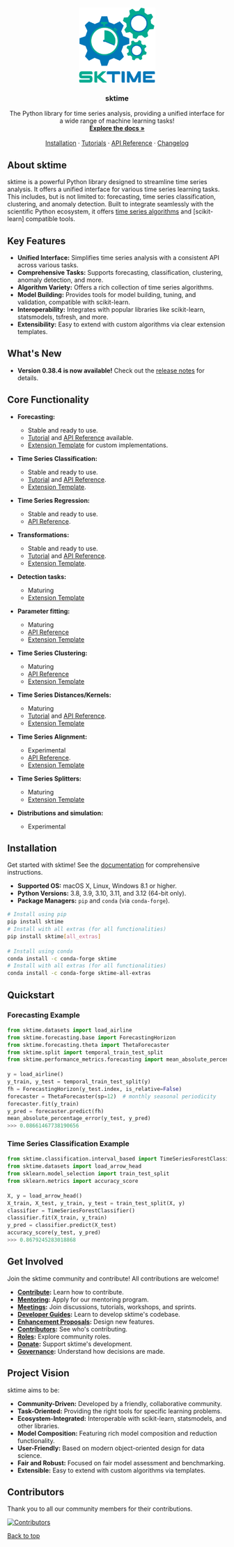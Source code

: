 <!-- PROJECT LOGO -->
<br />
<div align="center">
  <a href="https://github.com/sktime/sktime">
    <img src="https://github.com/sktime/sktime/blob/main/docs/source/images/sktime-logo.svg" alt="Logo" width="175" align="center">
  </a>
  <h3 align="center">sktime</h3>
  <p align="center">
    The Python library for time series analysis, providing a unified interface for a wide range of machine learning tasks!
    <br />
    <a href="https://github.com/sktime/sktime"><strong>Explore the docs »</strong></a>
    <br />
    <br />
    <a href="https://www.sktime.net/en/latest/installation.html">Installation</a>
    ·
    <a href="https://www.sktime.net/en/latest/examples.html">Tutorials</a>
    ·
    <a href="https://www.sktime.net/en/latest/api_reference.html">API Reference</a>
    ·
    <a href="https://www.sktime.net/en/latest/changelog.html">Changelog</a>
  </p>
</div>

## About sktime

sktime is a powerful Python library designed to streamline time series analysis. It offers a unified interface for various time series learning tasks.  This includes, but is not limited to: forecasting, time series classification, clustering, and anomaly detection. Built to integrate seamlessly with the scientific Python ecosystem, it offers  [time series algorithms](https://www.sktime.net/en/stable/estimator_overview.html) and  [scikit-learn] compatible tools.

## Key Features

*   **Unified Interface:** Simplifies time series analysis with a consistent API across various tasks.
*   **Comprehensive Tasks:** Supports forecasting, classification, clustering, anomaly detection, and more.
*   **Algorithm Variety:** Offers a rich collection of time series algorithms.
*   **Model Building:** Provides tools for model building, tuning, and validation, compatible with scikit-learn.
*   **Interoperability:** Integrates with popular libraries like scikit-learn, statsmodels, tsfresh, and more.
*   **Extensibility:** Easy to extend with custom algorithms via clear extension templates.

## What's New

*   **Version 0.38.4 is now available!**  Check out the [release notes](https://www.sktime.net/en/latest/changelog.html) for details.

## Core Functionality

*   **Forecasting:**
    *   Stable and ready to use.
    *   [Tutorial](https://www.sktime.net/en/latest/examples/01_forecasting.html) and [API Reference](https://www.sktime.net/en/latest/api_reference/forecasting.html) available.
    *   [Extension Template](https://github.com/sktime/sktime/blob/main/extension_templates/forecasting.py) for custom implementations.

*   **Time Series Classification:**
    *   Stable and ready to use.
    *   [Tutorial](https://github.com/sktime/sktime/blob/main/examples/02_classification.ipynb) and [API Reference](https://www.sktime.net/en/latest/api_reference/classification.html).
    *   [Extension Template](https://github.com/sktime/sktime/blob/main/extension_templates/classification.py).

*   **Time Series Regression:**
    *   Stable and ready to use.
    *   [API Reference](https://www.sktime.net/en/latest/api_reference/regression.html).

*   **Transformations:**
    *   Stable and ready to use.
    *   [Tutorial](https://github.com/sktime/sktime/blob/main/examples/03_transformers.ipynb) and [API Reference](https://www.sktime.net/en/latest/api_reference/transformations.html).
    *   [Extension Template](https://github.com/sktime/sktime/blob/main/extension_templates/transformer.py).

*   **Detection tasks:**
    *   Maturing
    *   [Extension Template](https://github.com/sktime/sktime/blob/main/extension_templates/detection.py)

*   **Parameter fitting:**
    *   Maturing
    *   [API Reference](https://www.sktime.net/en/latest/api_reference/param_est.html)
    *   [Extension Template](https://github.com/sktime/sktime/blob/main/extension_templates/transformer.py)

*   **Time Series Clustering:**
    *   Maturing
    *   [API Reference](https://www.sktime.net/en/latest/api_reference/clustering.html)
    *   [Extension Template](https://github.com/sktime/sktime/blob/main/extension_templates/clustering.py)

*   **Time Series Distances/Kernels:**
    *   Maturing
    *   [Tutorial](https://github.com/sktime/sktime/blob/main/examples/03_transformers.ipynb) and [API Reference](https://www.sktime.net/en/latest/api_reference/dists_kernels.html).
    *   [Extension Template](https://github.com/sktime/sktime/blob/main/extension_templates/dist_kern_panel.py)

*   **Time Series Alignment:**
    *   Experimental
    *   [API Reference](https://www.sktime.net/en/latest/api_reference/alignment.html).
    *   [Extension Template](https://github.com/sktime/sktime/blob/main/extension_templates/alignment.py)

*   **Time Series Splitters:**
    *   Maturing
    *   [Extension Template](https://github.com/sktime/sktime/blob/main/extension_templates/split.py)

*   **Distributions and simulation:**
    *   Experimental

## Installation

Get started with sktime! See the  [documentation](https://www.sktime.net/en/latest/installation.html) for comprehensive instructions.

*   **Supported OS:** macOS X, Linux, Windows 8.1 or higher.
*   **Python Versions:** 3.8, 3.9, 3.10, 3.11, and 3.12 (64-bit only).
*   **Package Managers:**  `pip` and `conda` (via `conda-forge`).

```bash
# Install using pip
pip install sktime
# Install with all extras (for all functionalities)
pip install sktime[all_extras]

# Install using conda
conda install -c conda-forge sktime
# Install with all extras (for all functionalities)
conda install -c conda-forge sktime-all-extras
```

## Quickstart

### Forecasting Example

```python
from sktime.datasets import load_airline
from sktime.forecasting.base import ForecastingHorizon
from sktime.forecasting.theta import ThetaForecaster
from sktime.split import temporal_train_test_split
from sktime.performance_metrics.forecasting import mean_absolute_percentage_error

y = load_airline()
y_train, y_test = temporal_train_test_split(y)
fh = ForecastingHorizon(y_test.index, is_relative=False)
forecaster = ThetaForecaster(sp=12)  # monthly seasonal periodicity
forecaster.fit(y_train)
y_pred = forecaster.predict(fh)
mean_absolute_percentage_error(y_test, y_pred)
>>> 0.08661467738190656
```

### Time Series Classification Example

```python
from sktime.classification.interval_based import TimeSeriesForestClassifier
from sktime.datasets import load_arrow_head
from sklearn.model_selection import train_test_split
from sklearn.metrics import accuracy_score

X, y = load_arrow_head()
X_train, X_test, y_train, y_test = train_test_split(X, y)
classifier = TimeSeriesForestClassifier()
classifier.fit(X_train, y_train)
y_pred = classifier.predict(X_test)
accuracy_score(y_test, y_pred)
>>> 0.8679245283018868
```

## Get Involved

Join the sktime community and contribute!  All contributions are welcome!

*   **[Contribute](https://www.sktime.net/en/latest/get_involved/contributing.html):**  Learn how to contribute.
*   **[Mentoring](https://github.com/sktime/mentoring):**  Apply for our mentoring program.
*   **[Meetings](https://calendar.google.com/calendar/u/0/embed?src=sktime.toolbox@gmail.com&ctz=UTC):**  Join discussions, tutorials, workshops, and sprints.
*   **[Developer Guides](https://www.sktime.net/en/latest/developer_guide.html):**  Learn to develop sktime's codebase.
*   **[Enhancement Proposals](https://github.com/sktime/enhancement-proposals):** Design new features.
*   **[Contributors](https://github.com/sktime/sktime/blob/main/CONTRIBUTORS.md):** See who's contributing.
*   **[Roles](https://www.sktime.net/en/latest/about/team.html):** Explore community roles.
*   **[Donate](https://opencollective.com/sktime):** Support sktime's development.
*   **[Governance](https://www.sktime.net/en/latest/get_involved/governance.html):**  Understand how decisions are made.

## Project Vision

sktime aims to be:

*   **Community-Driven:** Developed by a friendly, collaborative community.
*   **Task-Oriented:** Providing the right tools for specific learning problems.
*   **Ecosystem-Integrated:** Interoperable with scikit-learn, statsmodels, and other libraries.
*   **Model Composition:** Featuring rich model composition and reduction functionality.
*   **User-Friendly:** Based on modern object-oriented design for data science.
*   **Fair and Robust:** Focused on fair model assessment and benchmarking.
*   **Extensible:** Easy to extend with custom algorithms via templates.

## Contributors

Thank you to all our community members for their contributions.

[![Contributors](https://opencollective.com/sktime/contributors.svg?width=600&button=false)](https://github.com/sktime/sktime/graphs/contributors)

[Back to top](https://github.com/sktime/sktime)